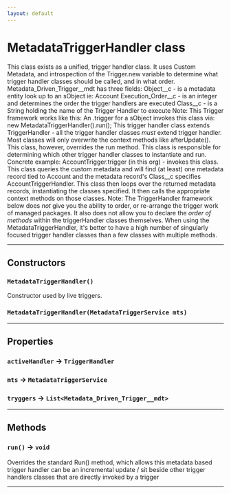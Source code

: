```yaml
---
layout: default
---
```

# MetadataTriggerHandler class

This class exists as a unified, trigger handler class. It uses Custom Metadata, and introspection of the Trigger.new variable to determine what trigger handler classes should be called, and in what order. Metadata_Driven_Trigger__mdt has three fields: Object__c - is a metadata entity look up to an sObject ie: Account Execution_Order__c - is an integer and determines the order the trigger handlers are executed Class__c - is a String holding the name of the Trigger Handler to execute Note: This Trigger framework works like this: An .trigger for a sObject invokes this class via: new MetadataTriggerHandler().run(); This trigger handler class extends TriggerHandler - all the trigger handler classes _must_ extend trigger handler. Most classes will only overwrite the context methods like afterUpdate(). This class, however, overrides the run method. This class is responsible for determining which other trigger handler classes to instantiate and run. Concrete example: AccountTrigger.trigger (in this org) - invokes this class. This class queries the custom metadata and will find (at least) one metadata record tied to Account and the metadata record's Class__c specifies AccountTriggerHandler. This class then loops over the returned metadata records, instantiating the classes specified. It then calls the appropriate context methods on those classes. Note: The TriggerHandler framework below does *not* give you the ability to order, or re-arrange the trigger work of managed packages. It also does not allow you to declare the *order of methods* within the triggerHandler classes themselves. When using the MetadataTriggerHandler, it's better to have a high number of singularly focused trigger handler classes than a few classes with multiple methods.

---
## Constructors
### `MetadataTriggerHandler()`

Constructor used by live triggers.
### `MetadataTriggerHandler(MetadataTriggerService mts)`
---
## Properties

### `activeHandler` → `TriggerHandler`

### `mts` → `MetadataTriggerService`

### `tryggers` → `List<Metadata_Driven_Trigger__mdt>`

---
## Methods
### `run()` → `void`

Overrides the standard Run() method, which allows this metadata based trigger handler can be an incremental update / sit beside other trigger handlers classes that are directly invoked by a trigger

---

